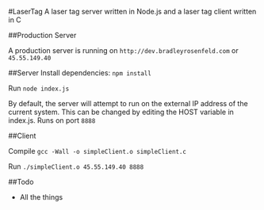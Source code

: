 #LaserTag
A laser tag server written in Node.js and a laser tag client written in C

##Production Server

A production server is running on `http://dev.bradleyrosenfeld.com` or `45.55.149.40`

##Server
Install dependencies: `npm install`

Run `node index.js`

By default, the server will attempt to run on the external IP address of the current system. This can be changed by editing the HOST variable in index.js. Runs on port `8888`

##Client

Compile `gcc -Wall -o simpleClient.o simpleClient.c`

Run `./simpleClient.o 45.55.149.40 8888`

##Todo

- All the things

